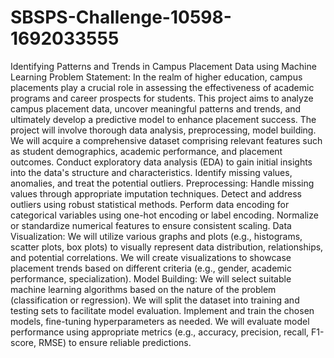 # SBSPS-Challenge-10598-1692033555
Identifying Patterns and Trends in Campus Placement Data using Machine Learning
Problem Statement:
In the realm of higher education, campus placements play a crucial role in assessing the effectiveness of academic programs and career prospects for students. This project aims to analyze campus placement data, uncover meaningful patterns and trends, and ultimately develop a predictive model to enhance placement success. The project will involve thorough data analysis, preprocessing, model building.
We will acquire a comprehensive dataset comprising relevant features such as student demographics, academic performance, and placement outcomes.
Conduct exploratory data analysis (EDA) to gain initial insights into the data's structure and characteristics.
Identify missing values, anomalies, and  treat the potential outliers.
Preprocessing:
Handle missing values through appropriate imputation techniques.
Detect and address outliers using robust statistical methods.
Perform data encoding for categorical variables using one-hot encoding or label encoding.
Normalize or standardize numerical features to ensure consistent scaling.
Data Visualization:
We will utilize various graphs and plots (e.g., histograms, scatter plots, box plots) to visually represent data distribution, relationships, and potential correlations.
We will create visualizations to showcase placement trends based on different criteria (e.g., gender, academic performance, specialization).
Model Building:
We will select suitable machine learning algorithms based on the nature of the problem (classification or regression).
We will split the dataset into training and testing sets to facilitate model evaluation.
Implement and train the chosen models, fine-tuning hyperparameters as needed.
We will evaluate model performance using appropriate metrics (e.g., accuracy, precision, recall, F1-score, RMSE) to ensure reliable predictions.


